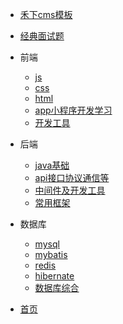 - [禾下cms模板](徐涛的笔记/禾下cms模板)
- [经典面试题](徐涛的笔记/经典面试题)
- 前端
  - [js](徐涛的笔记/前端/js)
  - [css](徐涛的笔记/前端/css)
  - [html](徐涛的笔记/前端/html)
  - [app小程序开发学习](徐涛的笔记/前端/app小程序开发学习)
  - [开发工具](徐涛的笔记/前端/开发工具)
- 后端
  - [java基础](徐涛的笔记/后端/java基础编程知识)
  - [api接口协议通信等](徐涛的笔记/后端/api接口调用、协议通信、session、cookie等)
  - [中间件及开发工具](徐涛的笔记/后端/中间件及开发工具maven、git等)
  - [常用框架](徐涛的笔记/后端/常用框架)

- 数据库
  - [mysql](徐涛的笔记/数据库/mysql)
  - [mybatis](徐涛的笔记/数据库/mybatis)
  - [redis](徐涛的笔记/数据库/redis)
  - [hibernate](徐涛的笔记/数据库/hibernate)
  - [数据库综合](徐涛的笔记/数据库/数据库综合)
- [首页](https://www.baidu.com)


  <!-- - [:us:, :uk:](/) -->
  <!-- - [:cn:](/zh-cn/) -->
  <!-- - [docsify 官网](https://docsify.js.org) -->